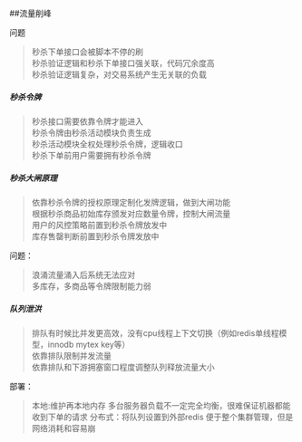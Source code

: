 ##流量削峰

问题
> 秒杀下单接口会被脚本不停的刷<br>
> 秒杀验证逻辑和秒杀下单接口强关联，代码冗余度高<br>
> 秒杀验证逻辑复杂，对交易系统产生无关联的负载<br>

##### 秒杀令牌
> 秒杀接口需要依靠令牌才能进入<br>
> 秒杀令牌由秒杀活动模块负责生成<br>
> 秒杀活动模块全权处理秒杀令牌，逻辑收口<br>
> 秒杀下单前用户需要拥有秒杀令牌<br>

##### 秒杀大闸原理
>依靠秒杀令牌的授权原理定制化发牌逻辑，做到大闸功能<br>
>根据秒杀商品初始库存颁发对应数量令牌，控制大闸流量<br>
>用户的风控策略前置到秒杀令牌放发中<br>
>库存售罄判断前置到秒杀令牌发放中<br>

问题：
>浪涌流量涌入后系统无法应对<br>
>多库存，多商品等令牌限制能力弱<br>

##### 队列泄洪
>排队有时候比并发更高效，没有cpu线程上下文切换（例如redis单线程模型，innodb mytex key等）<br>
>依靠排队限制并发流量<br>
>依靠排队和下游拥塞窗口程度调整队列释放流量大小<br>

部署：
>本地:维护再本地内存 多台服务器负载不一定完全均衡，很难保证机器都能收到下单的请求
>分布式：将队列设置到外部redis 便于整个集群管理，但是网络消耗和容易崩